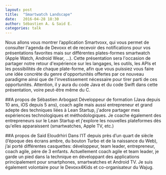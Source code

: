 ```yaml
---
layout: post
title:  "Smartwatch Landscape"
date:   2016-04-28 18:30
author:	Sébastien A. & Said E.
categories: talk
---
```

Nous allons vous montrer l’application Smartvoxx, qui vous permet de consulter l'agenda de Devoxx et de recevoir des notifications pour vos présentations favorites mais sur différentes plates-formes smartwatch (Apple Watch, Android Wear, ...). Cette présentation sera l'occasion de partager notre retour d'expérience sur les langages, les outils, les APIs et les possibilités de chaque plate-forme, afin que vous puissiez vous faire une idée concrète du genre d'opportunités offertes par ce nouveau paradigme ainsi que de l'investissement nécessaire pour tirer parti de ces opportunités. Attention, il y aura du code Java et du code Swift dans cette présentation, voire peut-être même du C.

##A propos de Sébastien Arbogast
Développeur de formation (Java depuis 10 ans, iOS depuis 5 ans), coach agile mais aussi entrepreneur et grand adepte des techniques liées à Lean Startup, j'adore partager mes expériences technologiques et méthodologiques. Je coache également des entrepreneurs sur le Lean Startup et j'explore les nouvelles plateformes dès qu'elles apparaissent (smartwatches, Apple TV, etc.)

##A propos de Said Eloudrhiri
Dans l’IT depuis près  d’un quart de siècle (l’époque des écrans ambre, du bouton Turbo et de la naissance du Web), j’ai porté différentes casquettes: développeur, team leader, entrepreneur, coach agile, père de 3 enfants. Actuellement coach agile et team leader, je garde un pied dans la technique en développant des applications principalement  pour smartphones, smartwatches et Android TV. Je suis également volontaire pour le Devoxx4Kids et co-organisateur du Wajug.

